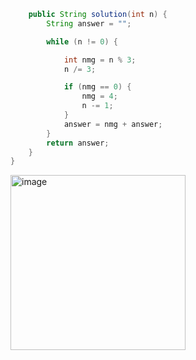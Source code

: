 ````java class Solution {
    public String solution(int n) {
        String answer = "";

        while (n != 0) {

            int nmg = n % 3;
            n /= 3;

            if (nmg == 0) {
                nmg = 4;
                n -= 1;
            }
            answer = nmg + answer;
        }
        return answer;
    }
}

````
<img width="280" alt="image" src="https://github.com/woohyung0511/CNF_Coding_Study/assets/124226476/df5c4ae5-5ac3-4838-a2b7-84a9062d156c">
